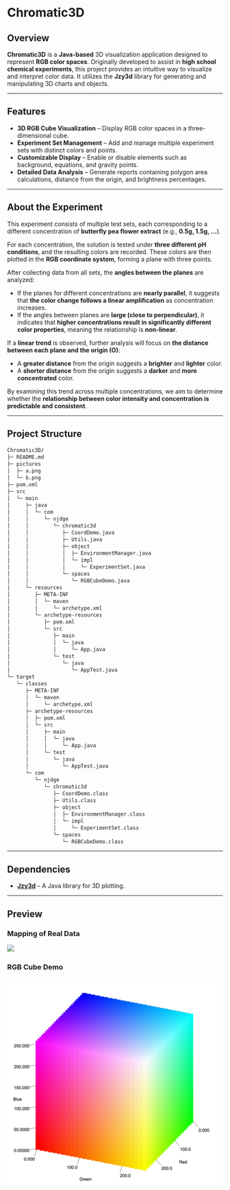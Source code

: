 # **Chromatic3D**  

## Overview  
**Chromatic3D** is a **Java-based** 3D visualization application designed to represent **RGB color spaces**. Originally developed to assist in **high school chemical experiments**, this project provides an intuitive way to visualize and interpret color data. It utilizes the **Jzy3d** library for generating and manipulating 3D charts and objects.  

---  

## Features  
- **3D RGB Cube Visualization** – Display RGB color spaces in a three-dimensional cube.  
- **Experiment Set Management** – Add and manage multiple experiment sets with distinct colors and points.  
- **Customizable Display** – Enable or disable elements such as background, equations, and gravity points.  
- **Detailed Data Analysis** – Generate reports containing polygon area calculations, distance from the origin, and brightness percentages.  

---  

## About the Experiment  
This experiment consists of multiple test sets, each corresponding to a different concentration of **butterfly pea flower extract** (e.g., **0.5g, 1.5g, ...**).  

For each concentration, the solution is tested under **three different pH conditions**, and the resulting colors are recorded. These colors are then plotted in the **RGB coordinate system**, forming a plane with three points.  

After collecting data from all sets, the **angles between the planes** are analyzed:  
- If the planes for different concentrations are **nearly parallel**, it suggests that **the color change follows a linear amplification** as concentration increases.  
- If the angles between planes are **large (close to perpendicular)**, it indicates that **higher concentrations result in significantly different color properties**, meaning the relationship is **non-linear**.  

If a **linear trend** is observed, further analysis will focus on **the distance between each plane and the origin (O)**:  
- A **greater distance** from the origin suggests a **brighter** and **lighter** color.  
- A **shorter distance** from the origin suggests a **darker** and **more concentrated** color.  

By examining this trend across multiple concentrations, we aim to determine whether the **relationship between color intensity and concentration is predictable and consistent**.  

---  

## Project Structure  
```
Chromatic3D/
├─ README.md
├─ pictures
│  ├─ a.png
│  └─ b.png
├─ pom.xml
├─ src
│  └─ main
│     ├─ java
│     │  └─ com
│     │     └─ njdge
│     │        └─ chromatic3d
│     │           ├─ CoordDemo.java
│     │           ├─ Utils.java
│     │           ├─ object
│     │           │  ├─ EnvironmentManager.java
│     │           │  └─ impl
│     │           │     └─ ExperimentSet.java
│     │           └─ spaces
│     │              └─ RGBCubeDemo.java
│     └─ resources
│        ├─ META-INF
│        │  └─ maven
│        │     └─ archetype.xml
│        └─ archetype-resources
│           ├─ pom.xml
│           └─ src
│              ├─ main
│              │  └─ java
│              │     └─ App.java
│              └─ test
│                 └─ java
│                    └─ AppTest.java
└─ target
   └─ classes
      ├─ META-INF
      │  └─ maven
      │     └─ archetype.xml
      ├─ archetype-resources
      │  ├─ pom.xml
      │  └─ src
      │     ├─ main
      │     │  └─ java
      │     │     └─ App.java
      │     └─ test
      │        └─ java
      │           └─ AppTest.java
      └─ com
         └─ njdge
            └─ chromatic3d
               ├─ CoordDemo.class
               ├─ Utils.class
               ├─ object
               │  ├─ EnvironmentManager.class
               │  └─ impl
               │     └─ ExperimentSet.class
               └─ spaces
                  └─ RGBCubeDemo.class
```  

---  

## Dependencies  
- **[Jzy3d](http://www.jzy3d.org/)** – A Java library for 3D plotting.  

---  

## Preview  

### Mapping of Real Data  
<img src="pictures/demo.gif" width="600"/>  

### RGB Cube Demo  
<img src="pictures/b.png" width="600"/>  

